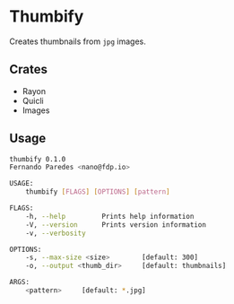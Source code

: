 # Thumbify

Creates thumbnails from `jpg` images.

## Crates

* Rayon
* Quicli
* Images

## Usage

```sh
thumbify 0.1.0
Fernando Paredes <nano@fdp.io>

USAGE:
    thumbify [FLAGS] [OPTIONS] [pattern]

FLAGS:
    -h, --help         Prints help information
    -V, --version      Prints version information
    -v, --verbosity

OPTIONS:
    -s, --max-size <size>        [default: 300]
    -o, --output <thumb_dir>     [default: thumbnails]

ARGS:
    <pattern>     [default: *.jpg]
```
